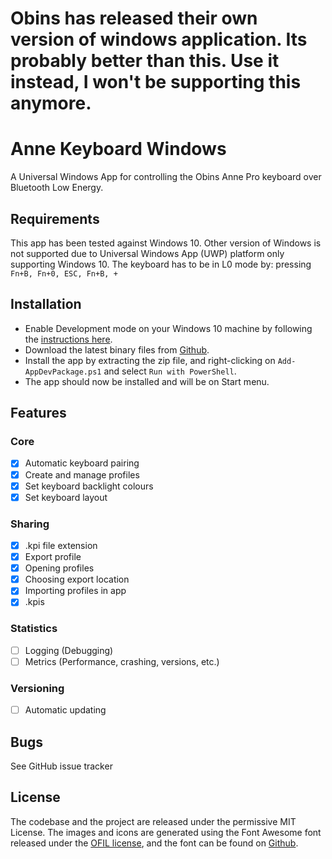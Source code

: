 # Obins has released their own version of windows application. Its probably better than this. Use it instead, I won't be supporting this anymore.


# Anne Keyboard Windows
A Universal Windows App for controlling the Obins Anne Pro keyboard over Bluetooth Low Energy.  

## Requirements
This app has been tested against Windows 10. Other version of Windows is not supported due to Universal Windows App (UWP) platform only supporting Windows 10.
The keyboard has to be in L0 mode by: pressing ```Fn+B, Fn+0, ESC, Fn+B, +```

## Installation
* Enable Development mode on your Windows 10 machine by following the [instructions here](https://msdn.microsoft.com/windows/uwp/get-started/enable-your-device-for-development).
* Download the latest binary files from [Github](https://github.com/ethanmsmith/anne-keyboard-windows/releases). 
* Install the app by extracting the zip file, and right-clicking on ```Add-AppDevPackage.ps1``` and select ```Run with PowerShell```. 
* The app should now be installed and will be on Start menu.

## Features 
### Core
- [x] Automatic keyboard pairing
- [x] Create and manage profiles
- [x] Set keyboard backlight colours
- [x] Set keyboard layout

### Sharing
- [x] .kpi file extension
- [x] Export profile
- [x] Opening profiles
- [x] Choosing export location
- [x] Importing profiles in app
- [X] .kpis

### Statistics
- [ ] Logging (Debugging)
- [ ] Metrics (Performance, crashing, versions, etc.)

### Versioning
- [ ] Automatic updating

## Bugs
See GitHub issue tracker

## License
The codebase and the project are released under the permissive MIT License. 
The images and icons are generated using the Font Awesome font released under the [OFIL license](http://scripts.sil.org/OFL), and the font can be found on [Github](http://scripts.sil.org/OFL). 
